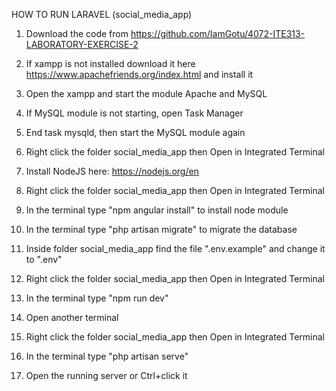 HOW TO RUN LARAVEL (social_media_app)

1. Download the code from https://github.com/IamGotu/4072-ITE313-LABORATORY-EXERCISE-2

2. If xampp is not installed download it here https://www.apachefriends.org/index.html and install it

3. Open the xampp and start the module Apache and MySQL

4. If MySQL module is not starting, open Task Manager

5. End task mysqld, then start the MySQL module again

6. Right click the folder social_media_app then Open in Integrated Terminal

7. Install NodeJS here: https://nodejs.org/en

8. Right click the folder social_media_app then Open in Integrated Terminal

9. In the terminal type "npm angular install" to install node module

10. In the terminal type "php artisan migrate" to migrate the database

11. Inside folder social_media_app find the file ".env.example" and change it to ".env"

12. Right click the folder social_media_app then Open in Integrated Terminal

13. In the terminal type "npm run dev"

14. Open another terminal

15. Right click the folder social_media_app then Open in Integrated Terminal

16. In the terminal type "php artisan serve"

17. Open the running server or Ctrl+click it